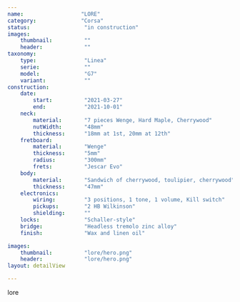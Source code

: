 ```yaml
---
name:                  "LORE"
category:              "Corsa"
status:                 "in construction"
images:
    thumbnail:          ""
    header:             ""
taxonomy:
    type:               "Linea"
    serie:              ""
    model:              "G7"
    variant:            ""
construction:
    date:
        start:          "2021-03-27"
        end:            "2021-10-01"
    neck:
        material:       "7 pieces Wenge, Hard Maple, Cherrywood"
        nutWidth:       "48mm"
        thickness:      "18mm at 1st, 20mm at 12th"
    fretboard:
        material:       "Wenge"
        thickness:      "5mm"  
        radius:         "300mm"
        frets:          "Jescar Evo"
    body:
        material:       "Sandwich of cherrywood, toulipier, cherrywood"
        thickness:      "47mm"
    electronics:
        wiring:         "3 positions, 1 tone, 1 volume, Kill switch"
        pickups:        "2 HB Wilkinson"
        shielding:      ""
    locks:              "Schaller-style"
    bridge:             "Headless tremolo zinc alloy"
    finish:             "Wax and linen oil"

images:
    thumbnail:          "lore/hero.png"
    header:             "lore/hero.png"
layout: detailView

---
```


lore